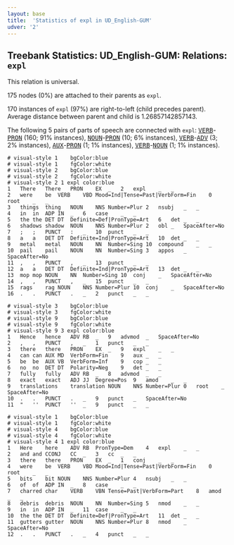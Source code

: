 ```yaml
---
layout: base
title:  'Statistics of expl in UD_English-GUM'
udver: '2'
---
```


## Treebank Statistics: UD_English-GUM: Relations: `expl`

This relation is universal.

175 nodes (0%) are attached to their parents as `expl`.

170 instances of `expl` (97%) are right-to-left (child precedes parent).
Average distance between parent and child is 1.26857142857143.

The following 5 pairs of parts of speech are connected with `expl`: <tt><a href="en_gum-pos-VERB.html">VERB</a></tt>-<tt><a href="en_gum-pos-PRON.html">PRON</a></tt> (160; 91% instances), <tt><a href="en_gum-pos-NOUN.html">NOUN</a></tt>-<tt><a href="en_gum-pos-PRON.html">PRON</a></tt> (10; 6% instances), <tt><a href="en_gum-pos-VERB.html">VERB</a></tt>-<tt><a href="en_gum-pos-ADV.html">ADV</a></tt> (3; 2% instances), <tt><a href="en_gum-pos-AUX.html">AUX</a></tt>-<tt><a href="en_gum-pos-PRON.html">PRON</a></tt> (1; 1% instances), <tt><a href="en_gum-pos-VERB.html">VERB</a></tt>-<tt><a href="en_gum-pos-NOUN.html">NOUN</a></tt> (1; 1% instances).


~~~ conllu
# visual-style 1	bgColor:blue
# visual-style 1	fgColor:white
# visual-style 2	bgColor:blue
# visual-style 2	fgColor:white
# visual-style 2 1 expl	color:blue
1	There	There	PRON	EX	_	2	expl	_	_
2	were	be	VERB	VBD	Mood=Ind|Tense=Past|VerbForm=Fin	0	root	_	_
3	things	thing	NOUN	NNS	Number=Plur	2	nsubj	_	_
4	in	in	ADP	IN	_	6	case	_	_
5	the	the	DET	DT	Definite=Def|PronType=Art	6	det	_	_
6	shadows	shadow	NOUN	NNS	Number=Plur	2	obl	_	SpaceAfter=No
7	;	;	PUNCT	:	_	10	punct	_	_
8	a	a	DET	DT	Definite=Ind|PronType=Art	10	det	_	_
9	metal	metal	NOUN	NN	Number=Sing	10	compound	_	_
10	pail	pail	NOUN	NN	Number=Sing	3	appos	_	SpaceAfter=No
11	,	,	PUNCT	,	_	13	punct	_	_
12	a	a	DET	DT	Definite=Ind|PronType=Art	13	det	_	_
13	mop	mop	NOUN	NN	Number=Sing	10	conj	_	SpaceAfter=No
14	,	,	PUNCT	,	_	15	punct	_	_
15	rags	rag	NOUN	NNS	Number=Plur	10	conj	_	SpaceAfter=No
16	.	.	PUNCT	.	_	2	punct	_	_

~~~


~~~ conllu
# visual-style 3	bgColor:blue
# visual-style 3	fgColor:white
# visual-style 9	bgColor:blue
# visual-style 9	fgColor:white
# visual-style 9 3 expl	color:blue
1	Hence	hence	ADV	RB	_	9	advmod	_	SpaceAfter=No
2	,	,	PUNCT	,	_	1	punct	_	_
3	there	there	PRON	EX	_	9	expl	_	_
4	can	can	AUX	MD	VerbForm=Fin	9	aux	_	_
5	be	be	AUX	VB	VerbForm=Inf	9	cop	_	_
6	no	no	DET	DT	Polarity=Neg	9	det	_	_
7	fully	fully	ADV	RB	_	8	advmod	_	_
8	exact	exact	ADJ	JJ	Degree=Pos	9	amod	_	_
9	translations	translation	NOUN	NNS	Number=Plur	0	root	_	SpaceAfter=No
10	.	.	PUNCT	.	_	9	punct	_	SpaceAfter=No
11	"	''	PUNCT	''	_	9	punct	_	_

~~~


~~~ conllu
# visual-style 1	bgColor:blue
# visual-style 1	fgColor:white
# visual-style 4	bgColor:blue
# visual-style 4	fgColor:white
# visual-style 4 1 expl	color:blue
1	Here	here	ADV	RB	PronType=Dem	4	expl	_	_
2	and	and	CCONJ	CC	_	3	cc	_	_
3	there	there	PRON	EX	_	1	conj	_	_
4	were	be	VERB	VBD	Mood=Ind|Tense=Past|VerbForm=Fin	0	root	_	_
5	bits	bit	NOUN	NNS	Number=Plur	4	nsubj	_	_
6	of	of	ADP	IN	_	8	case	_	_
7	charred	char	VERB	VBN	Tense=Past|VerbForm=Part	8	amod	_	_
8	debris	debris	NOUN	NN	Number=Sing	5	nmod	_	_
9	in	in	ADP	IN	_	11	case	_	_
10	the	the	DET	DT	Definite=Def|PronType=Art	11	det	_	_
11	gutters	gutter	NOUN	NNS	Number=Plur	8	nmod	_	SpaceAfter=No
12	.	.	PUNCT	.	_	4	punct	_	_

~~~


